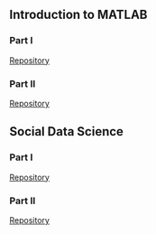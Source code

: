 ## Introduction to MATLAB

### Part I

<a href="https://github.com/marcio-mourao/intro2MATLAB-1" target="_blank">Repository</a>

### Part II

[Repository](https://github.com/marcio-mourao/intro2MATLAB-2)

## Social Data Science

### Part I

[Repository](https://github.com/marcio-mourao/socialDataScience-1)

### Part II

[Repository](https://github.com/marcio-mourao/socialDataScience-2)


